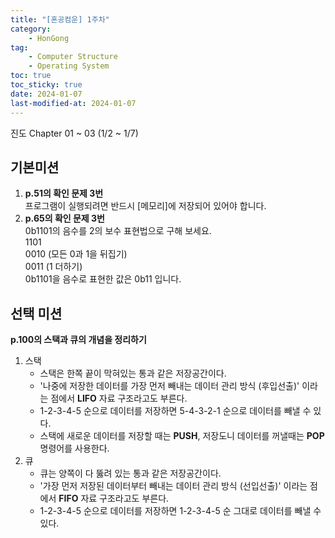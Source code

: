 ```yaml
---
title: "[혼공컴운] 1주차"
category:
    - HonGong
tag:
    - Computer Structure
    - Operating System
toc: true
toc_sticky: true
date: 2024-01-07
last-modified-at: 2024-01-07
---
```




진도 Chapter 01 ~ 03 (1/2 ~ 1/7)

## 기본미션   
1. <b>p.51의 확인 문제 3번</b>   
        프로그램이 실행되려면 반드시 [메모리]에 저장되어 있어야 합니다.
2. <b>p.65의 확인 문제 3번</b>   
        0b1101의 음수를 2의 보수 표현법으로 구해 보세요.   
        1101   
        0010    (모든 0과 1을 뒤집기)   
        0011    (1 더하기)   
        0b1101을 음수로 표현한 값은 0b11 입니다.

## 선택 미션
<b>p.100의 스택과 큐의 개념을 정리하기</b>   
1. 스택   
    * 스택은 한쪽 끝이 막혀있는 통과 같은 저장공간이다.   
    * '나중에 저장한 데이터를 가장 먼저 빼내는 데이터 관리 방식 (후입선출)' 이라는 점에서 <b>LIFO</b> 자료 구조라고도 부른다.   
    * 1-2-3-4-5 순으로 데이터를 저장하면 5-4-3-2-1 순으로 데이터를 빼낼 수 있다.   
    * 스택에 새로운 데이터를 저장할 때는 <b>PUSH</b>, 저장도니 데이터를 꺼낼때는 <b>POP</b> 명령어를 사용한다.
2. 큐
    * 큐는 양쪽이 다 뚫려 있는 통과 같은 저장공간이다.
    * '가장 먼저 저장된 데이터부터 빼내는 데이터 관리 방식 (선입선출)' 이라는 점에서 <b>FIFO</b> 자료 구조라고도 부른다.
    * 1-2-3-4-5 순으로 데이터를 저장하면 1-2-3-4-5 순 그대로 데이터를 빼낼 수 있다.